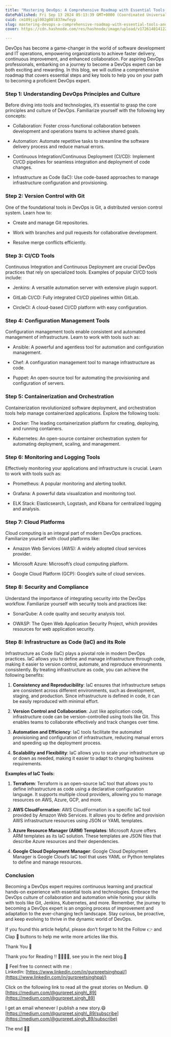 ```yaml
---
title: "Mastering DevOps: A Comprehensive Roadmap with Essential Tools and Infrastructure as Code (IaC)."
datePublished: Fri Sep 13 2024 05:13:39 GMT+0000 (Coordinated Universal Time)
cuid: cm109jigl002g08l837mwfeyp
slug: mastering-devops-a-comprehensive-roadmap-with-essential-tools-and-infrastructure-as-code-iac
cover: https://cdn.hashnode.com/res/hashnode/image/upload/v1726140141223/1103fa66-eedd-4b46-969a-5b5be20c572b.webp

---
```


DevOps has become a game-changer in the world of software development and IT operations, empowering organizations to achieve faster delivery, continuous improvement, and enhanced collaboration. For aspiring DevOps professionals, embarking on a journey to become a DevOps expert can be both exciting and rewarding. In this blog, we will outline a comprehensive roadmap that covers essential steps and key tools to help you on your path to becoming a proficient DevOps expert.

### **Step 1: Understanding DevOps Principles and Culture**

Before diving into tools and technologies, it’s essential to grasp the core principles and culture of DevOps. Familiarize yourself with the following key concepts:

* Collaboration: Foster cross-functional collaboration between development and operations teams to achieve shared goals.
    
* Automation: Automate repetitive tasks to streamline the software delivery process and reduce manual errors.
    
* Continuous Integration/Continuous Deployment (CI/CD): Implement CI/CD pipelines for seamless integration and deployment of code changes.
    
* Infrastructure as Code (IaC): Use code-based approaches to manage infrastructure configuration and provisioning.
    

### **Step 2: Version Control with Git**

One of the foundational tools in DevOps is Git, a distributed version control system. Learn how to:

* Create and manage Git repositories.
    
* Work with branches and pull requests for collaborative development.
    
* Resolve merge conflicts efficiently.
    

### **Step 3: CI/CD Tools**

Continuous Integration and Continuous Deployment are crucial DevOps practices that rely on specialized tools. Examples of popular CI/CD tools include:

* Jenkins: A versatile automation server with extensive plugin support.
    
* GitLab CI/CD: Fully integrated CI/CD pipelines within GitLab.
    
* CircleCI: A cloud-based CI/CD platform with easy configuration.
    

### **Step 4: Configuration Management Tools**

Configuration management tools enable consistent and automated management of infrastructure. Learn to work with tools such as:

* Ansible: A powerful and agentless tool for automation and configuration management.
    
* Chef: A configuration management tool to manage infrastructure as code.
    
* Puppet: An open-source tool for automating the provisioning and configuration of servers.
    

### **Step 5: Containerization and Orchestration**

Containerization revolutionized software deployment, and orchestration tools help manage containerized applications. Explore the following tools:

* Docker: The leading containerization platform for creating, deploying, and running containers.
    
* Kubernetes: An open-source container orchestration system for automating deployment, scaling, and management.
    

### **Step 6: Monitoring and Logging Tools**

Effectively monitoring your applications and infrastructure is crucial. Learn to work with tools such as:

* Prometheus: A popular monitoring and alerting toolkit.
    
* Grafana: A powerful data visualization and monitoring tool.
    
* ELK Stack: Elasticsearch, Logstash, and Kibana for centralized logging and analysis.
    

### **Step 7: Cloud Platforms**

Cloud computing is an integral part of modern DevOps practices. Familiarize yourself with cloud platforms like:

* Amazon Web Services (AWS): A widely adopted cloud services provider.
    
* Microsoft Azure: Microsoft’s cloud computing platform.
    
* Google Cloud Platform (GCP): Google’s suite of cloud services.
    

### **Step 8: Security and Compliance**

Understand the importance of integrating security into the DevOps workflow. Familiarize yourself with security tools and practices like:

* SonarQube: A code quality and security analysis tool.
    
* OWASP: The Open Web Application Security Project, which provides resources for web application security.
    

### **Step 8: Infrastructure as Code (IaC) and its Role**

Infrastructure as Code (IaC) plays a pivotal role in modern DevOps practices. IaC allows you to define and manage infrastructure through code, making it easier to version control, automate, and reproduce environments consistently. By treating infrastructure as code, you can achieve the following benefits:

1. **Consistency and Reproducibility**: IaC ensures that infrastructure setups are consistent across different environments, such as development, staging, and production. Since infrastructure is defined in code, it can be easily reproduced with minimal effort.
    
2. **Version Control and Collaboration**: Just like application code, infrastructure code can be version-controlled using tools like Git. This enables teams to collaborate effectively and track changes over time.
    
3. **Automation and Efficiency**: IaC tools facilitate the automated provisioning and configuration of infrastructure, reducing manual errors and speeding up the deployment process.
    
4. **Scalability and Flexibility**: IaC allows you to scale your infrastructure up or down as needed, making it easier to adapt to changing business requirements.
    

**Examples of IaC Tools:**

1. **Terraform**: Terraform is an open-source IaC tool that allows you to define infrastructure as code using a declarative configuration language. It supports multiple cloud providers, allowing you to manage resources on AWS, Azure, GCP, and more.
    
2. **AWS CloudFormation**: AWS CloudFormation is a specific IaC tool provided by Amazon Web Services. It allows you to define and provision AWS infrastructure resources using JSON or YAML templates.
    
3. **Azure Resource Manager (ARM) Templates**: Microsoft Azure offers ARM templates as its IaC solution. These templates are JSON files that describe Azure resources and their dependencies.
    
4. **Google Cloud Deployment Manager**: Google Cloud Deployment Manager is Google Cloud’s IaC tool that uses YAML or Python templates to define and manage resources.
    

### **Conclusion**

Becoming a DevOps expert requires continuous learning and practical hands-on experience with essential tools and technologies. Embrace the DevOps culture of collaboration and automation while honing your skills with tools like Git, Jenkins, Kubernetes, and more. Remember, the journey to becoming a DevOps expert is an ongoing process of improvement and adaptation to the ever-changing tech landscape. Stay curious, be proactive, and keep evolving to thrive in the dynamic world of DevOps.

If you found this article helpful, please don’t forget to hit the Follow 👉 and Clap 👏 buttons to help me write more articles like this.

Thank You 🖤

Thank you for Reading !! 🙌🏻😁📃, see you in the next blog.🤘

🚀 Feel free to connect with me :  
LinkedIn: [https://www.linkedin.com/in/gurpreetsinghpal/](https://www.linkedin.com/in/gurpreetsinghpal/)

Click on the following link to read all the great stories on Medium. 😄  
[https://medium.com/@gurpreet.singh\_89](https://medium.com/@gurpreet.singh_89)

I get an email whenever I publish a new story.😄  
[https://medium.com/@gurpreet.singh\_89/subscribe](https://medium.com/@gurpreet.singh_89/subscribe)

The end ✌🏻